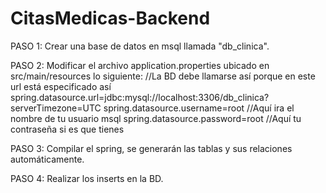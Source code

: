 # CitasMedicas-Backend

PASO 1: Crear una base de datos en msql llamada "db_clinica".

PASO 2: Modificar el archivo application.properties ubicado en src/main/resources lo siguiente:
//La BD debe llamarse así porque en este url está especificado así
spring.datasource.url=jdbc:mysql://localhost:3306/db_clinica?serverTimezone=UTC
spring.datasource.username=root     //Aquí ira el nombre de tu usuario msql
spring.datasource.password=root     //Aquí tu contraseña si es que tienes

PASO 3: Compilar el spring, se generarán las tablas y sus relaciones automáticamente.

PASO 4: Realizar los inserts en la BD.
